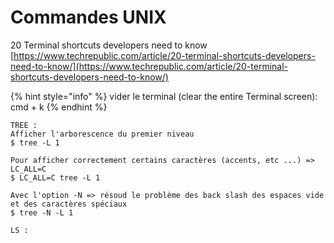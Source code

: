 # Commandes UNIX

20 Terminal shortcuts developers need to know\
[https://www.techrepublic.com/article/20-terminal-shortcuts-developers-need-to-know/](https://www.techrepublic.com/article/20-terminal-shortcuts-developers-need-to-know/)

{% hint style="info" %}
vider le terminal (clear the entire Terminal screen): cmd + k
{% endhint %}

```
TREE :
Afficher l'arborescence du premier niveau
$ tree -L 1

Pour afficher correctement certains caractères (accents, etc ...) => LC_ALL=C
$ LC_ALL=C tree -L 1

Avec l'option -N => résoud le problème des back slash des espaces vide et des caractères spéciaux
$ tree -N -L 1
```



```
LS :

```
